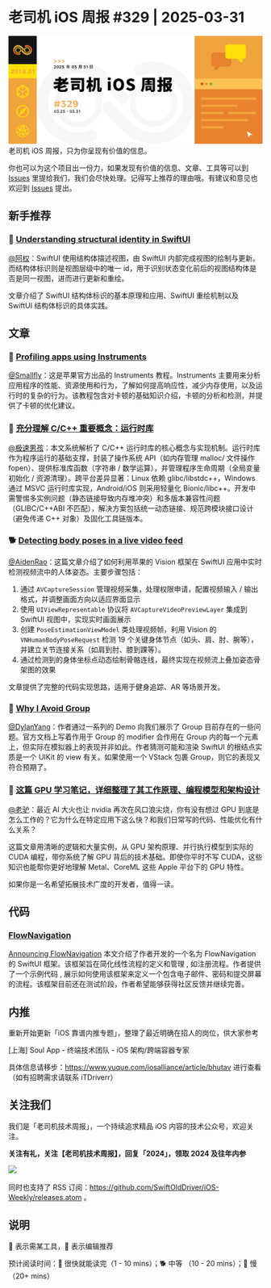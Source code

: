 # 老司机 iOS 周报 #329 | 2025-03-31

![ios-weekly](https://github.com/SwiftOldDriver/iOS-Weekly/blob/master/assets/weekly-header/329.jpg?raw=true)
老司机 iOS 周报，只为你呈现有价值的信息。

你也可以为这个项目出一份力，如果发现有价值的信息、文章、工具等可以到 [Issues](https://github.com/SwiftOldDriver/iOS-Weekly/issues) 里提给我们，我们会尽快处理。记得写上推荐的理由哦。有建议和意见也欢迎到 [Issues](https://github.com/SwiftOldDriver/iOS-Weekly/issues) 提出。

## 新手推荐

### 🐎 [Understanding structural identity in SwiftUI](https://tanaschita.com/swiftui-structural-identity/)

[@阿权](https://github.com/bqlin)：SwiftUI 使用结构体描述视图，由 SwiftUI 内部完成视图的绘制与更新。而结构体标识则是视图层级中的唯一 id，用于识别状态变化前后的视图结构体是否是同一视图，进而进行更新和重绘。

文章介绍了 SwiftUI 结构体标识的基本原理和应用、SwiftUI 重绘机制以及 SwiftUI 结构体标识的具体实践。

## 文章

### 🐢 [Profiling apps using Instruments](https://developer.apple.com/tutorials/instruments)

[@Smallfly](https://github.com/iostalks)：这是苹果官方出品的 Instruments 教程。Instruments 主要用来分析应用程序的性能、资源使用和行为，了解如何提高响应性，减少内存使用，以及运行时的复杂的行为。该教程包含对卡顿的基础知识介绍，卡顿的分析和检测，并提供了卡顿的优化建议。

### 🐢 [充分理解 C/C++ 重要概念：运行时库](https://mp.weixin.qq.com/s/Fed-0uVaOGDUiftH43vnGA)

[@极速男孩](https://github.com/ztlyyznf001)：本文系统解析了 C/C++ 运行时库的核心概念与实现机制。运行时库作为程序运行的基础支撑，封装了操作系统 API（如内存管理 malloc/ 文件操作 fopen）、提供标准库函数（字符串 / 数学运算），并管理程序生命周期（全局变量初始化 / 资源清理）。跨平台差异显著：Linux 依赖 glibc/libstdc++，Windows 通过 MSVC 运行时库实现，Android/iOS 则采用轻量化 Bionic/libc++。开发中需警惕多实例问题（静态链接导致内存堆冲突）和多版本兼容性问题（GLIBC/C++ABI 不匹配），解决方案包括统一动态链接、规范跨模块接口设计（避免传递 C++ 对象）及固化工具链版本。

### 🐕 [Detecting body poses in a live video feed](https://www.createwithswift.com/detecting-body-poses-in-a-live-video-feed/)

[@AidenRao](https://weibo.com/AidenRao)：这篇文章介绍了如何利用苹果的 Vision 框架在 SwiftUI 应用中实时检测视频流中的人体姿态。主要步骤包括：

1. 通过 `AVCaptureSession` 管理视频采集，处理权限申请，配置视频输入 / 输出格式，并调整画面方向以适应界面显示
2. 使用 `UIViewRepresentable` 协议将 `AVCaptureVideoPreviewLayer` 集成到 SwiftUI 视图中，实现实时画面展示
3. 创建 `PoseEstimationViewModel` 类处理视频帧，利用 Vision 的 `VNHumanBodyPoseRequest` 检测 19 个关键身体节点（如头、肩、肘、腕等），并建立关节连接关系（如肩到肘、膝到踝等）。
4. 通过检测到的身体坐标点动态绘制骨骼连线，最终实现在视频流上叠加姿态骨架图的效果
   
文章提供了完整的代码实现思路，适用于健身追踪、AR 等场景开发。

### 🐎 [Why I Avoid Group](https://chris.eidhof.nl/post/why-i-avoid-group/)

[@DylanYang](https://github.com/Dylan19Yang)：作者通过一系列的 Demo 向我们展示了 Group 目前存在的一些问题。官方文档上写着作用于 Group 的 modifier 会作用在 Group 内的每一个元素上，但实际在模拟器上的表现并非如此。作者猜测可能和渲染 SwiftUI 的根结点实质是一个 UIKit 的 view 有关。如果使用一个 VStack 包裹 Group，则它的表现又符合预期了。

### 🐎 [这篇 GPU 学习笔记，详细整理了其工作原理、编程模型和架构设计](https://mp.weixin.qq.com/s/IzsI_dzX6AxFnJGg8zewEw)

[@老驴](https://weibo.com/u/6090610445)：最近 AI 大火也让 nvidia 再次在风口浪尖烧，你有没有想过 GPU 到底是怎么工作的？它为什么在特定应用下这么快？和我们日常写的代码、性能优化有什么关系？

这篇文章用清晰的逻辑和大量实例，从 GPU 架构原理、并行执行模型到实际的 CUDA 编程，带你系统了解 GPU 背后的技术基础。即使你平时不写 CUDA，这些知识也能帮你更好地理解 Metal、CoreML 这些 Apple 平台下的 GPU 特性。

如果你是一名希望拓展技术广度的开发者，值得一读。

## 代码

### [FlowNavigation](https://github.com/magnuskahr/swiftui-flow-navigation)

[Announcing FlowNavigation](https://www.magnuskahr.dk/posts/2025/03/announcing-FlowNavigation/) 本文介绍了作者开发的一个名为 FlowNavigation 的 SwiftUI 框架。该框架旨在简化线性流程的定义和管理 , 如注册流程。作者提供了一个示例代码 , 展示如何使用该框架来定义一个包含电子邮件、密码和提交屏幕的流程。该框架目前还在测试阶段，作者希望能够获得社区反馈并继续完善。

## 内推

重新开始更新「iOS 靠谱内推专题」，整理了最近明确在招人的岗位，供大家参考

[上海] Soul App - 终端技术团队 - iOS 架构/跨端容器专家 

具体信息请移步：https://www.yuque.com/iosalliance/article/bhutav 进行查看（如有招聘需求请联系 iTDriverr）

## 关注我们

我们是「老司机技术周报」，一个持续追求精品 iOS 内容的技术公众号，欢迎关注。

**关注有礼，关注【老司机技术周报】，回复「2024」，领取 2024 及往年内参**

![](https://github.com/SwiftOldDriver/iOS-Weekly/blob/master/assets/qrcode_for_wechat.jpg?raw=true)

同时也支持了 RSS 订阅：https://github.com/SwiftOldDriver/iOS-Weekly/releases.atom 。

## 说明

🚧 表示需某工具，🌟 表示编辑推荐

预计阅读时间：🐎 很快就能读完（1 - 10 mins）；🐕 中等 （10 - 20 mins）；🐢 慢（20+ mins）
